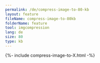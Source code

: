 ```yaml
---
permalink: /de/compress-image-to-80-kb
layout: feature
fileName: compress-image-to-80kb
folderName: feature
tool: imgcompression
lang: de
size: 80
type: kb
---
```


{%- include compress-image-to-X.html -%}
